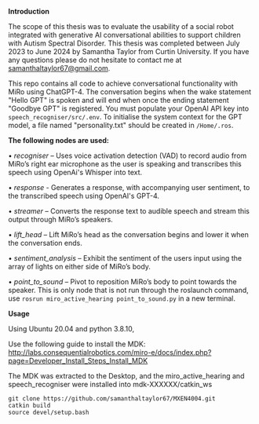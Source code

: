 **Introduction**

The scope of this thesis was to evaluate the usability of a social robot integrated with generative AI conversational abilities to support children with Autism Spectral Disorder.
This thesis was completed between July 2023 to June 2024 by Samantha Taylor from Curtin University.
If you have any questions please do not hesitate to contact me at samanthaltaylor67@gmail.com.

This repo contains all code to achieve conversational functionality with MiRo using ChatGPT-4. The conversation begins when the wake statement "Hello GPT" is spoken and will end when once the ending statement "Goodbye GPT" is registered. You must populate your OpenAI API key into ```speech_recogniser/src/.env```. To initialise the system context for the GPT model, a file named "personality.txt" should be created in ```/Home/.ros```.

**The following nodes are used:**

•	*recogniser* – Uses voice activation detection (VAD) to record audio from MiRo’s right ear microphone as the user is speaking and transcribes this speech using OpenAi's Whisper into text.

•	*response* - Generates a response, with accompanying user sentiment, to the transcribed speech using OpenAI's GPT-4.

•	*streamer* – Converts the response text to audible speech and stream this output through MiRo’s speakers.

•	*lift_head* – Lift MiRo’s head as the conversation begins and lower it when the conversation ends.

•	*sentiment_analysis* – Exhibit the sentiment of the users input using the array of lights on either side of MiRo’s body.

•	*point_to_sound* – Pivot to reposition MiRo’s body to point towards the speaker. This is only node that is not run through the roslaunch command, use ```rosrun miro_active_hearing point_to_sound.py``` in a new terminal.


**Usage**

Using Ubuntu 20.04 and python 3.8.10,

Use the following guide to install the MDK: http://labs.consequentialrobotics.com/miro-e/docs/index.php?page=Developer_Install_Steps_Install_MDK

The MDK was extracted to the Desktop, and the miro_active_hearing and speech_recogniser were installed into mdk-XXXXXX/catkin_ws
```cd ~/mdk/catkin_ws/src
git clone https://github.com/samanthaltaylor67/MXEN4004.git
catkin build
source devel/setup.bash
